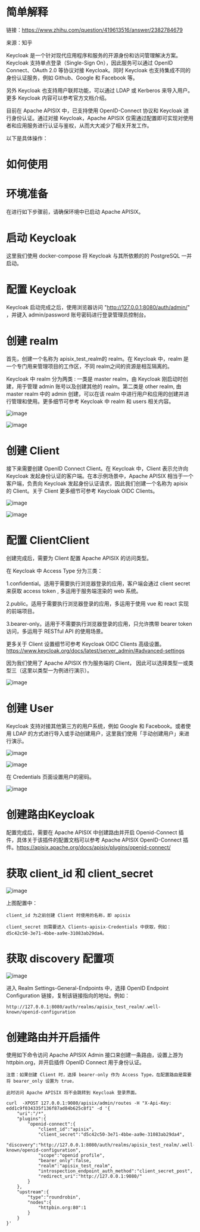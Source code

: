 # 简单解释

链接：https://www.zhihu.com/question/419613516/answer/2382784679

来源：知乎

Keycloak 是一个针对现代应用程序和服务的开源身份和访问管理解决方案。Keycloak 支持单点登录（Single-Sign On），因此服务可以通过 OpenID Connect、OAuth 2.0 等协议对接 Keycloak。同时 Keycloak 也支持集成不同的身份认证服务，例如 Github、Google 和 Facebook 等。

另外 Keycloak 也支持用户联邦功能，可以通过 LDAP 或 Kerberos 来导入用户。更多 Keycloak 内容可以参考官方文档介绍。

目前在 Apache APISIX 中，已支持使用 OpenID-Connect 协议和 Keycloak 进行身份认证。通过对接 Keycloak，Apache APISIX 仅需通过配置即可实现对使用者和应用服务进行认证与鉴权，从而大大减少了相关开发工作。

以下是具体操作：

# 如何使用

# 环境准备

在进行如下步骤前，请确保环境中已启动 Apache APISIX。

# 启动 Keycloak

这里我们使用 docker-compose 将 Keycloak 与其所依赖的的 PostgreSQL 一并启动。

# 配置 Keycloak
Keycloak 启动完成之后，使用浏览器访问 "http://127.0.0.1:8080/auth/admin/" ，并键入 admin/password 账号密码进行登录管理员控制台。

# 创建 realm

首先，创建一个名称为 apisix_test_realm的 realm。在 Keycloak 中，realm 是一个专门用来管理项目的工作区，不同 realm之间的资源是相互隔离的。

Keycloak 中 realm 分为两类 : 一类是 master realm，由 Keycloak 刚启动时创建，用于管理 admin 账号以及创建其他的 realm。第二类是 other realm, 由 master realm 中的 admin 创建，可以在该 realm 中进行用户和应用的创建并进行管理和使用。更多细节可参考 Keycloak 中 realm 和 users 相关内容。

![image](https://user-images.githubusercontent.com/117897416/204259896-1ba82837-2699-493a-9d7c-75021390fe6c.png)

![image](https://user-images.githubusercontent.com/117897416/204259993-728f118b-0421-4adf-ac88-ca93b0a6d976.png)

# 创建 Client

接下来需要创建 OpenID Connect Client。在 Keycloak 中，Client 表示允许向 Keycloak 发起身份认证的客户端。在本示例场景中，Apache APISIX 相当于一个客户端，负责向 Keycloak 发起身份认证请求，因此我们创建一个名称为 apisix 的 Client。关于 Client 更多细节可参考 Keycloak OIDC Clients。

![image](https://user-images.githubusercontent.com/117897416/204260135-1ab7f1c6-2deb-4a5f-9685-50c40c9ef364.png)

![image](https://user-images.githubusercontent.com/117897416/204260162-35853553-b28f-4226-96c0-65db5ddae458.png)

# 配置 ClientClient 
创建完成后，需要为 Client 配置 Apache APISIX 的访问类型。

在 Keycloak 中 Access Type 分为三类：

1.confidential。适用于需要执行浏览器登录的应用，客户端会通过 client secret 来获取 access token , 多运用于服务端渲染的 web 系统。

2.public。适用于需要执行浏览器登录的应用，多运用于使用 vue 和 react 实现的前端项目。

3.bearer-only。适用于不需要执行浏览器登录的应用，只允许携带 bearer token  访问，多运用于 RESTful API 的使用场景。

更多关于 Client 设置细节可参考 Keycloak OIDC Clients 高级设置。https://www.keycloak.org/docs/latest/server_admin/#advanced-settings

因为我们使用了 Apache APISIX 作为服务端的 Client， 因此可以选择类型一或类型三（这里以类型一为例进行演示）。

![image](https://user-images.githubusercontent.com/117897416/204260833-414fa8d0-4b80-4565-b885-7a1dcfd6971c.png)

# 创建 User

Keycloak 支持对接其他第三方的用户系统，例如 Google 和 Facebook。或者使用 LDAP 的方式进行导入或手动创建用户，这里我们使用「手动创建用户」来进行演示。

![image](https://user-images.githubusercontent.com/117897416/204261029-2341785b-bb18-4f95-bf35-d1c4d21c25bd.png)

![image](https://user-images.githubusercontent.com/117897416/204261082-8081d0b7-1f50-4ccf-84be-5ce478b4d352.png)

在 Credentials 页面设置用户的密码。

![image](https://user-images.githubusercontent.com/117897416/204261233-368a641c-1d28-40e9-997a-54d013b4af68.png)

# 创建路由Keycloak 

配置完成后，需要在 Apache APISIX 中创建路由并开启 Openid-Connect 插件，具体关于该插件的配置文档可以参考 Apache APISIX OpenID-Connect 插件。https://apisix.apache.org/docs/apisix/plugins/openid-connect/

# 获取 client_id 和 client_secret

![image](https://user-images.githubusercontent.com/117897416/204261482-3c40d00f-ebb0-432c-9f4d-6e3f056143d1.png)

上图配置中：

    client_id 为之前创建 Client 时使用的名称，即 apisix

    client_secret 则需要进入 Clients-apisix-Credentials 中获取，例如：d5c42c50-3e71-4bbe-aa9e-31083ab29da4。

# 获取 discovery 配置项

![image](https://user-images.githubusercontent.com/117897416/204261751-e9284470-662a-463e-bf2a-441a9d7f6b7d.png)

进入 Realm Settings-General-Endpoints 中，选择 OpenID Endpoint Configuration 链接，复制该链接指向的地址。例如：

    http://127.0.0.1:8080/auth/realms/apisix_test_realm/.well-known/openid-configuration

# 创建路由并开启插件

使用如下命令访问 Apache APISIX Admin 接口来创建一条路由，设置上游为 httpbin.org，并开启插件 OpenID Connect 用于身份认证。

    注意：如果创建 Client 时，选择 bearer-only 作为 Access Type，在配置路由是需要将 bearer_only 设置为 true，
    
    此时访问 Apache APISIX 将不会跳转到 Keycloak 登录界面。

    curl  -XPOST 127.0.0.1:9080/apisix/admin/routes -H "X-Api-Key: edd1c9f034335f136f87ad84b625c8f1" -d '{
        "uri":"/*",
        "plugins":{
            "openid-connect":{
                "client_id":"apisix",
                "client_secret":"d5c42c50-3e71-4bbe-aa9e-31083ab29da4",
                "discovery":"http://127.0.0.1:8080/auth/realms/apisix_test_realm/.well-known/openid-configuration",
                "scope":"openid profile",
                "bearer_only":false,
                "realm":"apisix_test_realm",
                "introspection_endpoint_auth_method":"client_secret_post",
                "redirect_uri":"http://127.0.0.1:9080/"
            }
        },
        "upstream":{
            "type":"roundrobin",
            "nodes":{
                "httpbin.org:80":1
            }
        }
    }'

    
